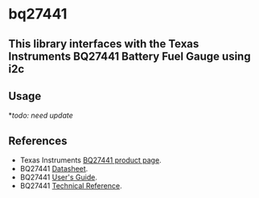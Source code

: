 # bq27441
This library interfaces with the Texas Instruments BQ27441 Battery Fuel Gauge using i2c
---------------------

Usage
-----
**todo: need update*


References
---------------------

+ Texas Instruments [BQ27441 product page][1].
+ BQ27441 [Datasheet][2].
+ BQ27441 [User's Guide][4].
+ BQ27441 [Technical Reference][3].

[1]:http://www.ti.com/product/bq27441-g1
[2]:http://www.ti.com/lit/gpn/bq27441-g1
[3]:http://www.ti.com/lit/pdf/sluuac9
[4]:http://www.ti.com/lit/pdf/sluuap4
